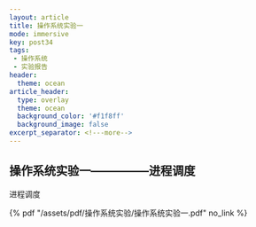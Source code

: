 ```yaml
---
layout: article
title: 操作系统实验一
mode: immersive
key: post34
tags:
 - 操作系统
 - 实验报告
header:
  theme: ocean
article_header:
  type: overlay
  theme: ocean
  background_color: '#f1f8ff'
  background_image: false
excerpt_separator: <!---more-->
---
```


## 操作系统实验一—————进程调度

进程调度

<!---more-->
 {% pdf "/assets/pdf/操作系统实验/操作系统实验一.pdf" no_link %}